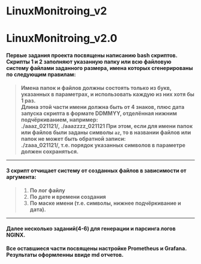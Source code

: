 # LinuxMonitroing_v2

# LinuxMonitroing_v2.0

#### Первые задания проекта посвящены написанию bash скриптов. Скрипты 1 и 2 заполняют указанную папку или всю файловую систему файлами заданного размера, имена которых сгенерированы по следующим правилам:


> **Имена папок и файлов должны состоять только из букв, указанных в параметрах, и использовать каждую из них хотя бы 1 раз.  
Длина этой части имени должна быть от 4 знаков, плюс дата запуска скрипта в формате DDMMYY, отделённая нижним подчёркиванием, например: \
**./aaaz_021121/**, **./aaazzzz_021121** 
При этом, если для имени папок или файлов были заданы символы `az`, то в названии файлов или папок не может быть обратной записи: \
**./zaaa_021121/**, т.е. порядок указанных символов в параметре должен сохраняться.**

---

#### 3 скрипт отчищает систему от созданных файлов в зависимости от аргумента:

> 1. **По лог файлу**
> 2. **По дате и времени создания**
> 3. **По маске имени (т.е. символы, нижнее подчёркивание и дата).**

---

#### Далее несколько заданий(4-6) для генерации и парсинга логов NGINX.

**Все оставшиеся части посвящены настройке Prometheus и Grafana. Результаты оформленны ввиде md отчетов.**